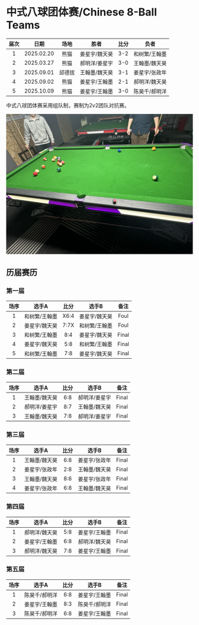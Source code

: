 # 中式八球团体赛/Chinese 8-Ball Teams

| 届次 | 日期        | 场地   | 胜者         | 比分 | 负者         |
| :--: | :--------: | :----: | :----------: | :-: | :----------: |
| 1    | 2025.02.20 | 熊猫   | 姜星宇/魏天昊 | 3-2 | 和树繁/王翰墨 |
| 2    | 2025.03.27 | 熊猫   | 郝明洋/姜星宇 | 3-0 | 王翰墨/魏天昊 |
| 3    | 2025.09.01 | 邱德拔 | 王翰墨/魏天昊 | 3-1 | 姜星宇/张政年 |
| 4    | 2025.09.02 | 熊猫   | 姜星宇/王翰墨 | 2-1 | 郝明洋/魏天昊 |
| 5    | 2025.10.09 | 熊猫   | 姜星宇/王翰墨 | 3-0 | 陈昊千/郝明洋 |

中式八球团体赛采用组队制，赛制为2v2团队对抗赛。

![](./img/chinese_8-ball_teams.jpg)

## 历届赛历

### 第一届

| 场序 | 选手A        | 比分   | 选手B        | 备注  |
| :--: | :----------: | :---: | :----------: | :---: |
| 1    | 和树繁/王翰墨 | X6:4  | 姜星宇/魏天昊 | Foul  |
| 2    | 姜星宇/魏天昊 |  7:7X | 和树繁/王翰墨 | Foul  |
| 3    | 和树繁/王翰墨 |  8:4  | 姜星宇/魏天昊 | Final |
| 4    | 姜星宇/魏天昊 |  5:8  | 和树繁/王翰墨 | Final |
| 5    | 和树繁/王翰墨 |  7:8  | 姜星宇/魏天昊 | Final |

### 第二届

| 场序 | 选手A        | 比分   | 选手B        | 备注  |
| :--: | :----------: | :---: | :----------: | :---: |
| 1    | 王翰墨/魏天昊 |  6:8  | 郝明洋/姜星宇 | Final |
| 2    | 郝明洋/姜星宇 |  8:7  | 王翰墨/魏天昊 | Final |
| 3    | 王翰墨/魏天昊 |  7:8  | 郝明洋/姜星宇 | Final |

### 第三届

| 场序 | 选手A        | 比分   | 选手B        | 备注  |
| :--: | :----------: | :---: | :----------: | :---: |
| 1    | 王翰墨/魏天昊 |  6:8  | 姜星宇/张政年 | Final |
| 2    | 姜星宇/张政年 |  2:8  | 王翰墨/魏天昊 | Final |
| 3    | 王翰墨/魏天昊 |  8:6  | 姜星宇/张政年 | Final |
| 4    | 姜星宇/张政年 |  6:8  | 王翰墨/魏天昊 | Final |

### 第四届

| 场序 | 选手A        | 比分   | 选手B        | 备注  |
| :--: | :----------: | :---: | :----------: | :---: |
| 1    | 郝明洋/魏天昊 |  5:8  | 姜星宇/王翰墨 | Final |
| 2    | 姜星宇/王翰墨 |  6:8  | 郝明洋/魏天昊 | Final |
| 3    | 郝明洋/魏天昊 |  7:8  | 姜星宇/王翰墨 | Final |

### 第五届

| 场序 | 选手A        | 比分   | 选手B        | 备注  |
| :--: | :----------: | :---: | :----------: | :---: |
| 1    | 陈昊千/郝明洋 |  6:8  | 姜星宇/王翰墨 | Final |
| 2    | 姜星宇/王翰墨 |  8:3  | 陈昊千/郝明洋 | Final |
| 3    | 陈昊千/郝明洋 |  6:8  | 姜星宇/王翰墨 | Final |